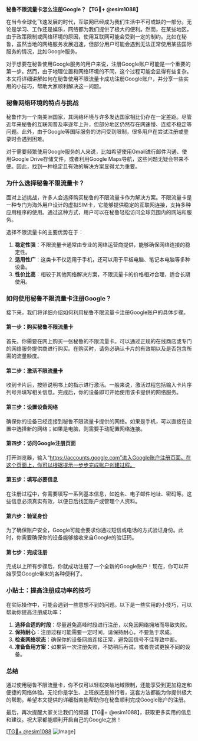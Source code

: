 **秘鲁不限流量卡怎么注册Google？【TG💪+ @esim1088】**

在当今全球化飞速发展的时代，互联网已经成为我们生活中不可或缺的一部分。无论是学习、工作还是娱乐，网络都为我们提供了极大的便利。然而，在某些地区，由于政策限制或网络环境的原因，使用互联网可能会受到一定的制约。比如在秘鲁，虽然当地的网络服务发展迅速，但部分用户可能会遇到无法正常使用某些国际服务的情况，比如Google服务。

对于想要在秘鲁使用Google服务的用户来说，注册Google账户可能是一个重要的第一步。然而，由于地理位置和网络环境的不同，这个过程可能会显得有些复杂。本文将详细讲解如何在秘鲁使用不限流量卡成功注册Google账户，并分享一些实用的小技巧，帮助大家顺利解决这一问题。

### **秘鲁网络环境的特点与挑战**

秘鲁作为一个南美洲国家，其网络环境与许多发达国家相比仍存在一定差距。尽管近年来秘鲁的互联网普及率逐年上升，但部分地区仍然存在网速慢、连接不稳定等问题。此外，由于Google等国际服务的访问受到限制，很多用户在尝试注册或登录时会遇到困难。

对于需要频繁使用Google服务的人来说，比如希望使用Gmail进行邮件沟通、使用Google Drive存储文件，或者利用Google Maps导航，这些问题无疑会带来不便。因此，找到一种稳定且有效的解决方案显得尤为重要。

### **为什么选择秘鲁不限流量卡？**

面对上述挑战，许多人会选择购买秘鲁的不限流量卡作为解决方案。不限流量卡是一种专门为海外用户设计的虚拟SIM卡，它能够提供稳定的互联网连接，支持多种应用程序的使用。通过这种方式，用户可以在秘鲁轻松访问全球范围内的网站和服务。

选择不限流量卡的主要优势在于：

1. **稳定性强**：不限流量卡通常由专业的网络运营商提供，能够确保网络连接的稳定性。
2. **适用性广**：这类卡不仅适用于手机，还可以用于平板电脑、笔记本电脑等多种设备。
3. **性价比高**：相较于其他网络解决方案，不限流量卡的价格相对合理，适合长期使用。

### **如何使用秘鲁不限流量卡注册Google？**

接下来，我们将详细介绍如何利用秘鲁不限流量卡注册Google账户的具体步骤。

#### **第一步：购买秘鲁不限流量卡**
首先，你需要在网上购买一张秘鲁的不限流量卡。可以通过正规的在线商店或专门的网络服务提供商进行购买。在购买时，请务必确认卡片的有效期以及是否包含所需的流量额度。

#### **第二步：激活不限流量卡**
收到卡片后，按照说明书上的指示进行激活。一般来说，激活过程包括输入卡片序列号并填写相关信息。完成后，你的设备即可开始使用该卡提供的网络服务。

#### **第三步：设置设备网络**
确保你的设备已经连接到秘鲁不限流量卡提供的网络。如果是手机，可以直接在设置中选择新的网络；如果是电脑，则需要手动配置网络连接。

#### **第四步：访问Google注册页面**
打开浏览器，输入“https://accounts.google.com”进入Google账户注册页面。在这个页面上，你可以根据提示一步步完成账户创建过程。

#### **第五步：填写必要信息**
在注册过程中，你需要填写一系列基本信息，如姓名、电子邮件地址、密码等。这些信息必须真实有效，以便日后找回账户或管理个人资料。

#### **第六步：验证身份**
为了确保账户安全，Google可能会要求你通过短信或电话的方式验证身份。此时，你需要确保你的设备能够接收来自Google的验证码。

#### **第七步：完成注册**
完成以上所有步骤后，你就成功注册了一个全新的Google账户！现在，你可以开始享受Google带来的各种便利了。

### **小贴士：提高注册成功率的技巧**

在实际操作中，可能会遇到一些意想不到的问题。以下是一些实用的小技巧，可以帮助你提高注册成功率：

1. **选择合适的时段**：尽量避免高峰时段进行注册，以免因网络拥堵而导致失败。
2. **保持耐心**：注册过程可能需要一定时间，请保持耐心，不要急于求成。
3. **检查网络状态**：确保你的设备网络连接正常，避免因信号不佳导致中断。
4. **准备备用方案**：如果第一次注册失败，不妨稍后再试，或者尝试更换不同的设备。

### **总结**

通过使用秘鲁不限流量卡，你不仅可以轻松突破地域限制，还能享受到更加稳定和便捷的网络体验。无论你是学生、上班族还是旅行者，这套方法都能为你提供极大的帮助。希望本文提供的详细指南能帮助你在秘鲁顺利完成Google账户的注册。

最后，再次提醒大家关注我们的频道【TG💪+ @esim1088】，获取更多实用的信息和建议。祝大家都能顺利开启自己的Google之旅！

[[TG💪+ @esim1088](https://t.me/s/esim1088) ![Image](https://i.postimg.cc/4NQfJmqS/Snipaste-2025-05-13-00-14-12.png)]